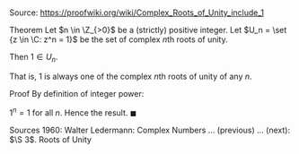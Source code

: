 # 

Source: https://proofwiki.org/wiki/Complex_Roots_of_Unity_include_1

Theorem
Let $n \in \Z_{>0}$ be a (strictly) positive integer.
Let $U_n = \set {z \in \C: z^n = 1}$ be the set of complex $n$th roots of unity.

Then $1 \in U_n$.

That is, $1$ is always one of the complex $n$th roots of unity of any $n$.


Proof
By definition of integer power:

$1^n = 1$
for all $n$.
Hence the result.
$\blacksquare$


Sources
1960: Walter Ledermann: Complex Numbers ... (previous) ... (next): $\S 3$. Roots of Unity




